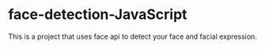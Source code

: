# face-detection-JavaScript
This is a project that uses face api to detect your face and facial expression.
